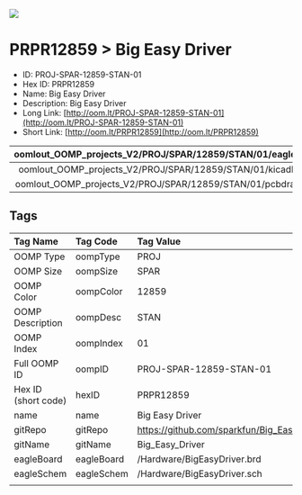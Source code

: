 


  
![][im]
# PRPR12859 > Big Easy Driver

- ID: PROJ-SPAR-12859-STAN-01
- Hex ID: PRPR12859
- Name: Big Easy Driver
- Description: Big Easy Driver
- Long Link: [http://oom.lt/PROJ-SPAR-12859-STAN-01](http://oom.lt/PROJ-SPAR-12859-STAN-01)
- Short Link: [http://oom.lt/PRPR12859](http://oom.lt/PRPR12859)
  

|oomlout_OOMP_projects_V2/PROJ/SPAR/12859/STAN/01/eagleImage.png|oomlout_OOMP_projects_V2/PROJ/SPAR/12859/STAN/01/eagleSchemImage.png|oomlout_OOMP_projects_V2/PROJ/SPAR/12859/STAN/01/kicadPcb3dFront.png|oomlout_OOMP_projects_V2/PROJ/SPAR/12859/STAN/01/kicadPcb3dBack.png|
| :---: | :---: | :---: | :---: |
|oomlout_OOMP_projects_V2/PROJ/SPAR/12859/STAN/01/kicadPcb3d.png|oomlout_OOMP_projects_V2/PROJ/SPAR/12859/STAN/01/bomBack.png|oomlout_OOMP_projects_V2/PROJ/SPAR/12859/STAN/01/bomFront.png|oomlout_OOMP_projects_V2/PROJ/SPAR/12859/STAN/01/pcbdraw.svg|
|oomlout_OOMP_projects_V2/PROJ/SPAR/12859/STAN/01/pcbdrawBack.svg||||

## Tags
  

|Tag Name|Tag Code|Tag Value|
| :--- | :--- | :--- |
|OOMP Type|oompType|PROJ|
|OOMP Size|oompSize|SPAR|
|OOMP Color|oompColor|12859|
|OOMP Description|oompDesc|STAN|
|OOMP Index|oompIndex|01|
|Full OOMP ID|oompID|PROJ-SPAR-12859-STAN-01|
|Hex ID (short code)|hexID|PRPR12859|
|name|name|Big Easy Driver|
|gitRepo|gitRepo|https://github.com/sparkfun/Big_Easy_Driver|
|gitName|gitName|Big_Easy_Driver|
|eagleBoard|eagleBoard|/Hardware/BigEasyDriver.brd|
|eagleSchem|eagleSchem|/Hardware/BigEasyDriver.sch|
||||



[im]: PROJ/SPAR/12859/STAN/01/kicadPcb3d_450.png
